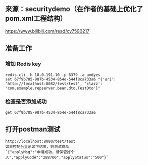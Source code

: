 ## 来源：securitydemo（在作者的基础上优化了pom.xml工程结构）
https://www.bilibili.com/read/cv7590217

## 准备工作
### 增加 Redis key
```text
redis-cli -h 10.0.191.10 -p 6379 -a amdyes
set 67f9b705-987b-4534-854e-544f8ca733a6 "{'uri': 'http://localhost:8082/test/test', 'clazz': 'com.example.repserver.bean.dto.TestDto'}"
```
### 检查是否添加成功
```text
get 67f9b705-987b-4534-854e-544f8ca733a6
```

## 打开postman测试
```text
http://localhost:8080/test/test
如果控制台显示如下结果，则测试成功
`{"applyMsg":"申请成功，请保管好个人","applyCode":"288700","applyStatus":"500"}`
```